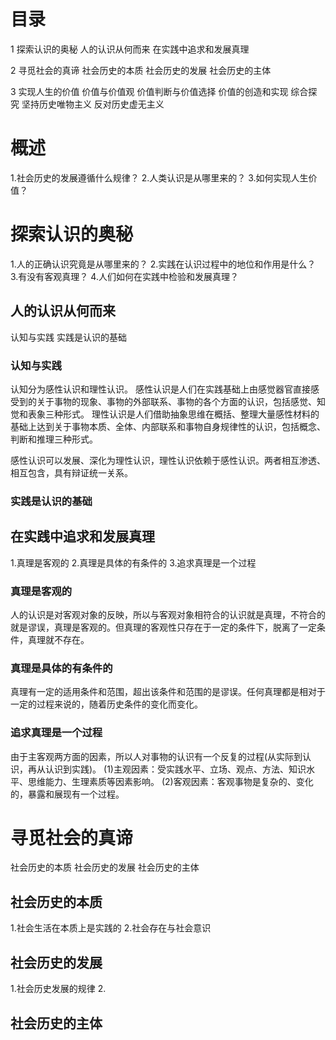   # 目录
1 探索认识的奥秘
  人的认识从何而来
  在实践中追求和发展真理

2 寻觅社会的真谛
  社会历史的本质
  社会历史的发展
  社会历史的主体

3 实现人生的价值
  价值与价值观
  价值判断与价值选择
  价值的创造和实现
  综合探究 坚持历史唯物主义 反对历史虚无主义


# 概述
1.社会历史的发展遵循什么规律？
2.人类认识是从哪里来的？
3.如何实现人生价值？

# 探索认识的奥秘
1.人的正确认识究竟是从哪里来的？
2.实践在认识过程中的地位和作用是什么？
3.有没有客观真理？
4.人们如何在实践中检验和发展真理？

## 人的认识从何而来
认知与实践
实践是认识的基础

### 认知与实践
认知分为感性认识和理性认识。
感性认识是人们在实践基础上由感觉器官直接感受到的关于事物的现象、事物的外部联系、事物的各个方面的认识，包括感觉、知觉和表象三种形式。
理性认识是人们借助抽象思维在概括、整理大量感性材料的基础上达到关于事物本质、全体、内部联系和事物自身规律性的认识，包括概念、判断和推理三种形式。

感性认识可以发展、深化为理性认识，理性认识依赖于感性认识。两者相互渗透、相互包含，具有辩证统一关系。


### 实践是认识的基础


## 在实践中追求和发展真理
1.真理是客观的
2.真理是具体的有条件的
3.追求真理是一个过程

### 真理是客观的
人的认识是对客观对象的反映，所以与客观对象相符合的认识就是真理，不符合的就是谬误，真理是客观的。但真理的客观性只存在于一定的条件下，脱离了一定条件，真理就不存在。

### 真理是具体的有条件的
真理有一定的适用条件和范围，超出该条件和范围的是谬误。任何真理都是相对于一定的过程来说的，随着历史条件的变化而变化。

### 追求真理是一个过程
  由于主客观两方面的因素，所以人对事物的认识有一个反复的过程(从实际到认识，再从认识到实践)。
  (1)主观因素：受实践水平、立场、观点、方法、知识水平、思维能力、生理素质等因素影响。
  (2)客观因素：客观事物是复杂的、变化的，暴露和展现有一个过程。



# 寻觅社会的真谛
  社会历史的本质
  社会历史的发展
  社会历史的主体

## 社会历史的本质
1.社会生活在本质上是实践的
2.社会存在与社会意识

## 社会历史的发展
1.社会历史发展的规律
2.
## 社会历史的主体
